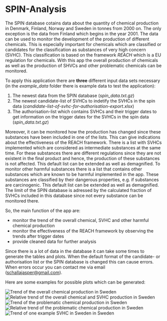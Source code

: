 # SPIN-Analysis

The SPIN database cotains data about the quantity of chemical production in Denmark, Finland, Norway and Sweden in tonnes from 2000 on. The only exception is the data from Finland which begins in the year 2001. The data can be used to monitor the development of the production of different chemicals. This is especially important for chemicals which are classified or candidates for the classification as substances of very high concern (SVHC). This classification is based on the framework *REACH* which is a EU regulation for chemicals. With this app the overall production of chemicals as well as the production of SHVCs and other problematic chemicals can be monitored. 

To apply this application there are **three** different input data sets necessary (in the *example_data* folder there is example data to test the application):
1. The newest data from the SPIN database (*spin_data.txt.gz*)
2. The newest candidate-list of SVHCs to indetify the SVHCs in the spin data (*candidate-list-of-svhc-for-authorisation-export.xlsx*)
3. The authorisation-list which contains SVHCs and their trigger dates to get information on the trigger dates for the SVHCs in the spin data (*spin_data.txt.gz*)

Moreover, it can be monitored how the production has changed since these substances have been included in one of the lists. This can give indications about the effectiveness of the REACH framework. There is a list with SVHCs implemented which are considered as intermediate substances at the same time. For these substances there are different regulations since they are not existent in the final product and hence, the production of these substances is not affected. This default list can be extended as well as demagnified. To monitor other harmful substances there is a list that contains other substances which are known to be harmful implemented in the app. These substances are classified by their dangerous properties, e.g. if substances are carcinogenic. This default list can be extended as well as demagnified. The limit of the SPIN database is adressed by the calculated fraction of SVHCs included in this database since not every substance can be monitored there.

So, the main function of the app are:
- monitor the trend of the overall chemical, SVHC and other harmful chemical production
- monitor the effectiveness of the REACH framework by observing the trends after trigger dates
- provide cleaned data for further analysis

Since there is a lot of data in the database it can take some times to generate the tables and plots. When the default format of the candidate- or authorisation list or the SPIN database is changed this can cause errors. When errors occur you can contact me via email (schallajasper@gmail.com).

Here are some examples for possible plots which can be generated:

![Trend of the overall chemical production in Sweden](https://github.com/JasperSchalla/ShinyApps/tree/master/SPIN-analysis/example_plots/spin_trend.png?raw=true)
![Relative trend of the overall chemical and SVHC production in Sweden](https://github.com/JasperSchalla/ShinyApps/tree/master/SPIN-analysis/example_plots/spin_rel_trend.png?raw=true)
![Trend of the problematic chemical production in Sweden](https://github.com/JasperSchalla/ShinyApps/tree/master/SPIN-analysis/example_plots/spin_prob_trend.png?raw=true)
![Relative trend of the problematic chemical production in Sweden](https://github.com/JasperSchalla/ShinyApps/tree/master/SPIN-analysis/example_plots/spin_rel_prob_trend.png?raw=true)
![Trend of one example SVHC in Sweden in Sweden](https://github.com/JasperSchalla/ShinyApps/tree/master/SPIN-analysis/example_plots/spin_timeline.png?raw=true)


